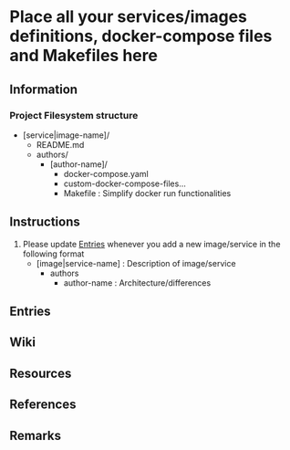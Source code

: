 # Place all your services/images definitions, docker-compose files and Makefiles here

## Information
### Project Filesystem structure
- [service|image-name]/
    - README.md
    - authors/
        - [author-name]/
            - docker-compose.yaml
            + custom-docker-compose-files...
            + Makefile : Simplify docker run functionalities

## Instructions
1. Please update [Entries](#entries) whenever you add a new image/service in the following format
    - [image|service-name] : Description of image/service
        - authors
            + author-name : Architecture/differences

## Entries


## Wiki

## Resources

## References

## Remarks
